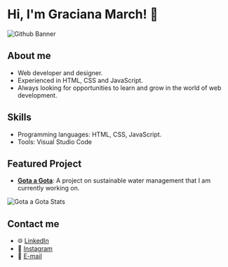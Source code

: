 # Hi, I'm Graciana March! 👋
![Github Banner](https://github.com/gracimarch/gracimarch/assets/136918669/7883c1f1-be99-47e3-b59e-c1c85562ae0b)

## About me
- Web developer and designer.
- Experienced in HTML, CSS and JavaScript.
- Always looking for opportunities to learn and grow in the world of web development.

## Skills
- Programming languages: HTML, CSS, JavaScript.
- Tools: Visual Studio Code

## Featured Project
- **[Gota a Gota](https://github.com/gracimarch/gota-a-gota)**: A project on sustainable water management that I am currently working on.

![Gota a Gota Stats](https://github.com/gracimarch/gracimarch/assets/136918669/4610f062-45d3-4939-a522-935a86dc4bcc)

## Contact me
- 🌐 [LinkedIn](https://www.linkedin.com/in/gracimarch/)
- 📸 [Instagram](https://www.instagram.com/graciimarch/)
- 📧 [E-mail](mailto:gracianamarch1@gmail.com)
